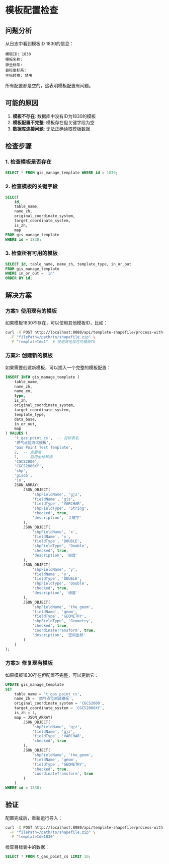 # 模板配置检查

## 问题分析

从日志中看到模板ID 1830的信息：
```
模板ID: 1830
模板名称: 
源坐标系: 
目标坐标系: 
坐标转换: 禁用
```

所有配置都是空的，这表明模板配置有问题。

## 可能的原因

1. **模板不存在**: 数据库中没有ID为1830的模板
2. **模板配置不完整**: 模板存在但关键字段为空
3. **数据库连接问题**: 无法正确读取模板数据

## 检查步骤

### 1. 检查模板是否存在
```sql
SELECT * FROM gis_manage_template WHERE id = 1830;
```

### 2. 检查模板的关键字段
```sql
SELECT 
    id, 
    table_name, 
    name_zh, 
    original_coordinate_system, 
    target_coordinate_system, 
    is_zh,
    map
FROM gis_manage_template 
WHERE id = 1830;
```

### 3. 检查所有可用的模板
```sql
SELECT id, table_name, name_zh, template_type, in_or_out 
FROM gis_manage_template 
WHERE in_or_out = 'in' 
ORDER BY id;
```

## 解决方案

### 方案1: 使用现有的模板
如果模板1830不存在，可以使用其他模板ID，比如：
```bash
curl -X POST http://localhost:8080/api/template-shapefile/process-with-template \
  -F "filePath=/path/to/shapefile.zip" \
  -F "templateId=1"  # 使用其他存在的模板ID
```

### 方案2: 创建新的模板
如果需要创建新模板，可以插入一个完整的模板配置：

```sql
INSERT INTO gis_manage_template (
    table_name, 
    name_zh, 
    name_en, 
    type, 
    is_zh, 
    original_coordinate_system, 
    target_coordinate_system, 
    template_type, 
    data_base, 
    in_or_out, 
    map
) VALUES (
    't_gas_point_cs',  -- 目标表名
    '燃气点位测试模板', 
    'Gas Point Test Template', 
    2,  -- 点要素
    1,  -- 启用坐标转换
    'CGCS2000', 
    'CGCS2000XY', 
    'shp', 
    'gisdb', 
    'in',
    JSON_ARRAY(
        JSON_OBJECT(
            'shpFieldName', 'gjz',
            'fieldName', 'gjz',
            'fieldType', 'VARCHAR',
            'shpFieldType', 'String',
            'checked', true,
            'description', '关键字'
        ),
        JSON_OBJECT(
            'shpFieldName', 'x',
            'fieldName', 'x',
            'fieldType', 'DOUBLE',
            'shpFieldType', 'Double',
            'checked', true,
            'description', '经度'
        ),
        JSON_OBJECT(
            'shpFieldName', 'y',
            'fieldName', 'y',
            'fieldType', 'DOUBLE',
            'shpFieldType', 'Double',
            'checked', true,
            'description', '纬度'
        ),
        JSON_OBJECT(
            'shpFieldName', 'the_geom',
            'fieldName', 'geom',
            'fieldType', 'GEOMETRY',
            'shpFieldType', 'Geometry',
            'checked', true,
            'coordinateTransform', true,
            'description', '空间坐标'
        )
    )
);
```

### 方案3: 修复现有模板
如果模板1830存在但配置不完整，可以更新它：

```sql
UPDATE gis_manage_template 
SET 
    table_name = 't_gas_point_cs',
    name_zh = '燃气点位测试模板',
    original_coordinate_system = 'CGCS2000',
    target_coordinate_system = 'CGCS2000XY',
    is_zh = 1,
    map = JSON_ARRAY(
        JSON_OBJECT(
            'shpFieldName', 'gjz',
            'fieldName', 'gjz',
            'fieldType', 'VARCHAR',
            'checked', true
        ),
        JSON_OBJECT(
            'shpFieldName', 'the_geom',
            'fieldName', 'geom',
            'fieldType', 'GEOMETRY',
            'checked', true,
            'coordinateTransform', true
        )
    )
WHERE id = 1830;
```

## 验证

配置完成后，重新运行导入：
```bash
curl -X POST http://localhost:8080/api/template-shapefile/process-with-template \
  -F "filePath=/path/to/shapefile.zip" \
  -F "templateId=1830"
```

检查目标表中的数据：
```sql
SELECT * FROM t_gas_point_cs LIMIT 10;
```
